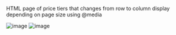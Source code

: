 HTML page of price tiers that changes from row to column display depending on page size using @media

![image](https://github.com/lirgoffer/web-development-/assets/93147694/41bc2cf5-b8a5-45be-9daa-b2be7e8dd867)
![image](https://github.com/lirgoffer/web-development-/assets/93147694/8e4ee353-cc6d-46c1-a7fa-2f1b9590965c)
